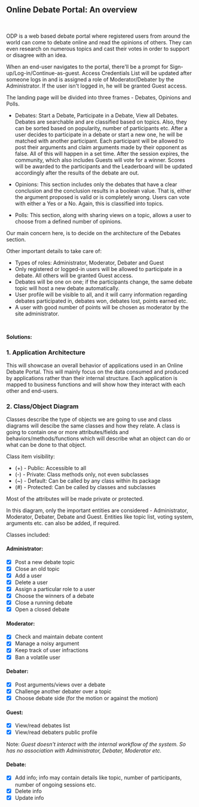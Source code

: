 ## Online Debate Portal:  An overview
<br />

ODP is a web based debate portal where registered users from around the world can come to debate online and read the opinions of others. They can even research on numerous topics and cast their votes in order to support or disagree with an idea.

When an end-user navigates to the portal, there'll be a prompt for Sign-up/Log-in/Continue-as-guest. Access Credentials List will be updated after someone logs in and is assigned a role of Moderator/Debater by the Administrator. If the user isn't logged in, he will be granted Guest access.

The landing page will be divided into three frames - Debates, Opinions and Polls. 

- Debates: Start a Debate, Participate in a Debate, View all Debates. Debates are searchable and are classified based on topics. Also, they can be sorted based on popularity, number of participants etc. After a user decides to participate in a debate or start a new one, he will be matched with another participant. Each participant will be allowed to post their arguments and claim arguments made by their opponent as false. All of this will happen in a set time. After the session expires, the community, which also includes Guests will vote for a winner. Scores will be awarded to the participants and the Leaderboard will be updated accordingly after the results of the debate are out.

- Opinions: This section includes only the debates that have a clear conclusion and the conclusion results in a boolean value. That is, either the argument proposed is valid or is completely wrong. Users can vote with either a Yes or a No. Again, this is classified into topics.

- Polls: This section, along with sharing views on a topic, allows a user to choose from a defined number of opinions.

Our main concern here, is to decide on the architecture of the Debates section.

Other important details to take care of:

- Types of roles: Administrator, Moderator, Debater and Guest
- Only registered or logged-in users will be allowed to participate in a debate. All others will be granted Guest access.
- Debates will be one on one; if the participants change, the same debate topic will host a new debate automatically.
- User profile will be visible to all, and it will carry information regarding debates participated in, debates won, debates lost, points earned etc.
- A user with good number of points will be chosen as moderator by the site administrator.

<br />

<b>Solutions:</b>

### 1. Application Architecture

This will showcase an overall behavior of applications used in an Online Debate Portal. This will mainly focus on the data consumed and produced by applications rather than their internal structure. Each application is mapped to business functions and will show how they interact with each other and end-users.

### 2. Class/Object Diagram

Classes describe the type of objects we are going to use and class diagrams will descibe the same classes and how they relate. A class is going to contain one or more attributes/fields and behaviors/methods/functions which will describe what an object can
do or what can be done to that object.

Class item visibility:

- (+) - Public: Accessible to all
- (-) - Private: Class methods only, not even subclasses
- (~) - Default: Can be called by any class within its package
- (#) - Protected: Can be called by classes and subclasses

Most of the attributes will be made private or protected. 

In this diagram, only the important entities are considered - Administrator, Moderator, Debater, Debate and Guest. Entities like topic list, voting system, arguments etc. can also be added, if required.

Classes included:

#### Administrator: 

- [x] Post a new debate topic
- [x] Close an old topic
- [x] Add a user
- [x] Delete a user
- [x] Assign a particular role to a user
- [x] Choose the winners of a debate
- [x] Close a running debate
- [x] Open a closed debate

#### Moderator: 

- [x] Check and maintain debate content
- [x] Manage a noisy argument
- [x] Keep track of user infractions 
- [x] Ban a volatile user

#### Debater:

- [x] Post arguments/views over a debate
- [x] Challenge another debater over a topic
- [x] Choose debate side (for the motion or against the motion)

#### Guest: 

- [x] View/read debates list
- [x] View/read debaters public profile

Note: *Guest doesn't interact with the internal workflow of the system. So has no association with Administrator, Debater, Moderator etc.*

#### Debate:

- [x] Add info; info may contain details like topic, number of participants, number of ongoing sessions etc.
- [x] Delete info
- [x] Update info
